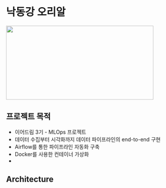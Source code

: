 # 낙동강 오리알
<img src="https://github.com/je0nh/yd3-MLOps_pj/assets/145730125/08f4d8a8-f48c-4797-a4bc-b2559a7d1a61" width="400" height="200"/>

## 프로젝트 목적
- 이어드림 3기 - MLOps 프로젝트
- 데이터 수집부터 시각화까지 데이터 파이프라인의 end-to-end 구현
- Airflow를 통한 파이프라인 자동화 구축
- Docker를 사용한 컨테이너 가상화
- 
## Architecture
